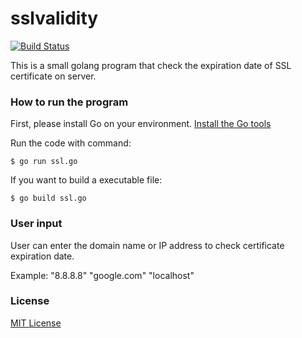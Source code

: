 # sslvalidity
[![Build Status](https://travis-ci.org/athrunecho/sslvalidity.svg?branch=master)](https://travis-ci.org/athrunecho/sslvalidity)

This is a small golang program that check the expiration date of SSL certificate on server.

### How to run the program

First, please install Go on your environment. [Install the Go tools](https://golang.org/doc/install)

Run the code with command:

 	$ go run ssl.go

If you want to build a executable file:

 	$ go build ssl.go

### User input

User can enter the domain name or IP address to check certificate expiration date.

Example:
	"8.8.8.8"
	"google.com"
	"localhost"

### License
[MIT License](./LICENSE)
